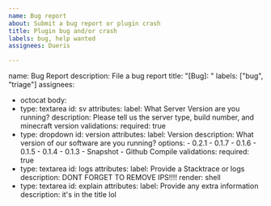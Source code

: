 ```yaml
---
name: Bug report
about: Submit a bug report or plugin crash
title: Plugin bug and/or crash
labels: bug, help wanted
assignees: Dueris

---
```


name: Bug Report
description: File a bug report
title: "[Bug]: "
labels: ["bug", "triage"]
assignees:
  - octocat
body:
  - type: textarea
    id: sv
    attributes:
      label: What Server Version are you running?
      description: Please tell us the server type, build number, and minecraft version
    validations:
      required: true
  - type: dropdown
    id: version
    attributes:
      label: Version
      description: What version of our software are you running?
      options:
        - 0.2.1
        - 0.1.7
        - 0.1.6
        - 0.1.5
        - 0.1.4
        - 0.1.3
        - Snapshot
        - Github Compile
    validations:
      required: true
  - type: textarea
    id: logs
    attributes:
      label: Provide a Stacktrace or logs
      description: DONT FORGET TO REMOVE IPS!!!!
      render: shell
  - type: textarea
    id: explain
    attributes:
      label: Provide any extra information
      description: it's in the title lol
